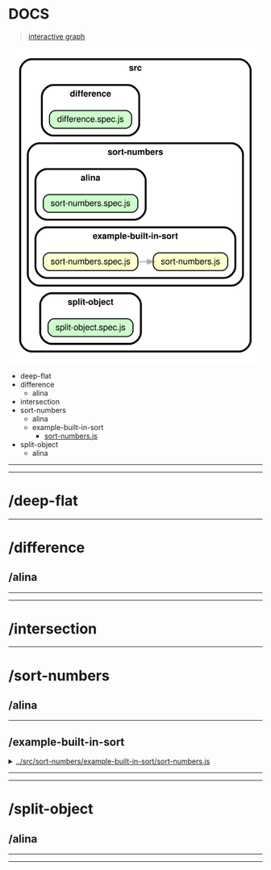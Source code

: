 <!-- BEGIN TITLE -->

# DOCS

<!-- END TITLE -->

<!-- BEGIN TREE -->

> [interactive graph](./dependency-graph.html)

![dependency graph](./dependency-graph.svg)

<!-- END TREE -->

<!-- BEGIN TOC -->

- deep-flat
- difference
  - alina
- intersection
- sort-numbers
  - alina
  - example-built-in-sort
    - [sort-numbers.js](#srcsort-numbersexample-built-in-sortsort-numbersjs)
- split-object
  - alina

---

<!-- END TOC -->

---

<!-- BEGIN DOCS -->

# /deep-flat

---

# /difference

## /alina

---

---

# /intersection

---

# /sort-numbers

## /alina

---

## /example-built-in-sort

<details><summary><a href="../../src/sort-numbers/example-built-in-sort/sort-numbers.js" id="srcsort-numbersexample-built-in-sortsort-numbersjs">../src/sort-numbers/example-built-in-sort/sort-numbers.js</a></summary>

<a name="sortNumbers"></a>

## sortNumbers ⇒ <code>Array.&lt;number&gt;</code>

Sorts an array of numbers from smallest to largest.

Returns a new array without modifying the original array.

Does not need to support: NaN, Infinity, -Infinity.

**Returns**: <code>Array.&lt;number&gt;</code> - A new array with the same numbers, but sorted.

| Param          | Type                              | Default         | Description                   |
| -------------- | --------------------------------- | --------------- | ----------------------------- |
| [arrOfNumbers] | <code>Array.&lt;number&gt;</code> | <code>[]</code> | The array of numbers to sort. |

**Example**

```js
sortNumbers([1.5, 1, -1.5, 0, -1]);
// -> [-1.5, -1, 0, 1, 1.5]
```

**Example**

```js
sortNumbers([-1, 0, 1]);
// -> [-1, 0, 1]
```

</details>

---

---

# /split-object

## /alina

---

---

<!-- END DOCS -->
